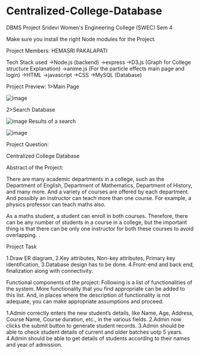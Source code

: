 # Centralized-College-Database
DBMS Project Sridevi Women's Engineering College (SWEC) Sem 4

Make sure you install the right Node modules for the Project.

Project Members: HEMASRI PAKALAPATI

Tech Stack used ->Node.js (backend) ->express ->D3.js (Graph for College structure Explanation) ->anime.js (For the particle effects main page and login) ->HTML ->javascript ->CSS ->MySQL (Database)

Project Preview:
1>Main Page

![image](https://github.com/user-attachments/assets/fb25f74c-7415-4e07-985c-a4d47e01d1f5)

2>Search Database


![image](https://github.com/user-attachments/assets/9ca4b38d-27e5-4596-8687-867ef1aed98c)
Results of a search 


![image](https://github.com/user-attachments/assets/dad9d40b-cba2-49ed-952b-c07a8b6bdc93)


Project Question:

Centralized College Database

Abstract of the Project:

There are many academic departments in a college, such as the Department of English, Department of Mathematics, Department of History, and many more. And a variety of courses are offered by each department. And possibly an instructor can teach more than one course. For example, a physics professor can teach maths also.

As a maths student, a student can enroll in both courses. Therefore, there can be any number of students in a course in a college, but the important thing is that there can be only one instructor for both these courses to avoid overlapping. .

Project Task

1.Draw ER diagram, 2.Key attributes, Non-key attributes, Primary key identification, 3.Database design has to be done. 4.Front-end and back end, finalization along with connectivity.

Functional components of the project: Following is a list of functionalities of the system. More functionality that you find appropriate can be added to this list. And, in places where the description of functionality is not adequate, you can make appropriate assumptions and proceed.

1.Admin correctly enters the new student’s details, like Name, Age, Address, Course Name, Course duration, etc., in the various fields. 2.Admin now clicks the submit button to generate student records. 3.Admin should be able to check student details of current and older batches uotp 5 years. 4.Admin should be able to get details of students according to their names and year of admission.
